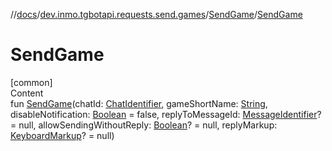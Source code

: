 //[docs](../../../index.md)/[dev.inmo.tgbotapi.requests.send.games](../index.md)/[SendGame](index.md)/[SendGame](-send-game.md)



# SendGame  
[common]  
Content  
fun [SendGame](-send-game.md)(chatId: [ChatIdentifier](../../dev.inmo.tgbotapi.types/-chat-identifier/index.md), gameShortName: [String](https://kotlinlang.org/api/latest/jvm/stdlib/kotlin/-string/index.html), disableNotification: [Boolean](https://kotlinlang.org/api/latest/jvm/stdlib/kotlin/-boolean/index.html) = false, replyToMessageId: [MessageIdentifier](../../dev.inmo.tgbotapi.types/index.md#%5Bdev.inmo.tgbotapi.types%2FMessageIdentifier%2F%2F%2FPointingToDeclaration%2F%5D%2FClasslikes%2F625018081)? = null, allowSendingWithoutReply: [Boolean](https://kotlinlang.org/api/latest/jvm/stdlib/kotlin/-boolean/index.html)? = null, replyMarkup: [KeyboardMarkup](../../dev.inmo.tgbotapi.types.buttons/-keyboard-markup/index.md)? = null)  



